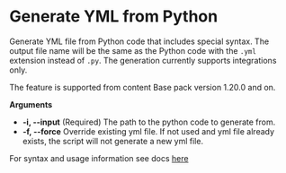 # Generate YML from Python
Generate YML file from Python code that includes special syntax.
The output file name will be the same as the Python code with the `.yml` extension instead of `.py`.
The generation currently supports integrations only.

The feature is supported from content Base pack version 1.20.0 and on.

**Arguments**
* **-i, --input**
   (Required) The path to the python code to generate from.
* **-f, --force**
   Override existing yml file. If not used and yml file already exists, the script will not generate a new yml file.

For syntax and usage information see docs [here](https://xsoar.pan.dev/docs/integrations/yml-from-python-code-gen)
